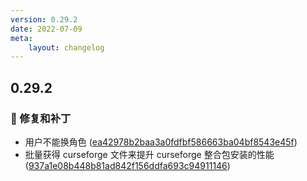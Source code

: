 ```yaml
---
version: 0.29.2
date: 2022-07-09
meta:
    layout: changelog
---
```


## 0.29.2
### 🐛 修复和补丁

- 用户不能换角色 ([ea42978b2baa3a0fdfbf586663ba04bf8543e45f](https://github.com/Voxelum/x-minecraft-launcher/commit/ea42978b2baa3a0fdfbf586663ba04bf8543e45f))
- 批量获得 curseforge 文件来提升 curseforge 整合包安装的性能 ([937a1e08b448b81ad842f156ddfa693c94911146](https://github.com/Voxelum/x-minecraft-launcher/commit/937a1e08b448b81ad842f156ddfa693c94911146))
